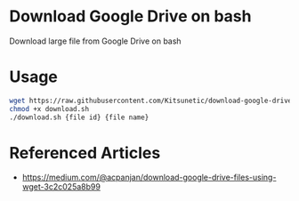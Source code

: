 # Download Google Drive on bash

Download large file from Google Drive on bash

# Usage

```bash
wget https://raw.githubusercontent.com/Kitsunetic/download-google-drive-on-bash/master/download.sh
chmod +x download.sh
./download.sh {file id} {file name}
```

# Referenced Articles

- https://medium.com/@acpanjan/download-google-drive-files-using-wget-3c2c025a8b99
